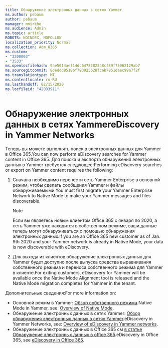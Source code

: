 ```yaml
---
title: Обнаружение электронных данных в сетях Yammer
ms.author: pebaum
author: pebaum
manager: mnirkhe
ms.audience: Admin
ms.topic: article
ROBOTS: NOINDEX, NOFOLLOW
localization_priority: Normal
ms.collection: Adm_O365
ms.custom:
- "3200003"
- "3533"
ms.openlocfilehash: 9ae5014aef14dc6478282348cf89f75062129ab7
ms.sourcegitcommit: 8deddd8518bf793925628fcab7851daec99a7f2f
ms.translationtype: MT
ms.contentlocale: ru-RU
ms.lasthandoff: 02/15/2020
ms.locfileid: "42033911"
---
```

# <a name="ediscovery-in-yammer-networks"></a><span data-ttu-id="c45b7-102">Обнаружение электронных данных в сетях Yammer</span><span class="sxs-lookup"><span data-stu-id="c45b7-102">eDiscovery in Yammer Networks</span></span>

<span data-ttu-id="c45b7-103">Теперь вы можете выполнять поиск в электронных данных для Yammer в Office 365.</span><span class="sxs-lookup"><span data-stu-id="c45b7-103">You can now perform eDiscovery searches for Yammer content in Office 365.</span></span>  <span data-ttu-id="c45b7-104">Для поиска и экспорта обнаружения электронных данных в Yammer требуется следующее:</span><span class="sxs-lookup"><span data-stu-id="c45b7-104">Performing eDiscovery searches or export on Yammer content requires the following:</span></span>

1. <span data-ttu-id="c45b7-105">Сначала необходимо перенести сеть Yammer Enterprise в основной режим, чтобы сделать сообщения Yammer и файлы обнаруживаемыми.</span><span class="sxs-lookup"><span data-stu-id="c45b7-105">You must first migrate your Yammer Enterprise Network to Native Mode to make your Yammer messages and files discoverable.</span></span>

   > [!NOTE] 
   ><span data-ttu-id="c45b7-106">Если вы являетесь новым клиентом Office 365 с января по 2020, а сеть Yammer уже находится в собственном режиме, ваши данные теперь могут обнаруживаться с помощью обнаружения электронных данных.</span><span class="sxs-lookup"><span data-stu-id="c45b7-106">If you are an Office 365 new customer as of Jan. 9th 2020 and your Yammer network is already in Native Mode, your data is now discoverable with eDiscovery.</span></span>

2. <span data-ttu-id="c45b7-107">Для выхода из клиентов обнаружение электронных данных для Yammer будет доступно после выпуска средства выравнивания собственного режима и переноса собственного режима для Yammer в клиенте.</span><span class="sxs-lookup"><span data-stu-id="c45b7-107">For exiting customers, eDiscovery for Yammer will be available once the Native Mode Alignment tool is released and the Native Mode migration completes for Yammer in the tenant.</span></span>

<span data-ttu-id="c45b7-108">Дополнительные сведения:</span><span class="sxs-lookup"><span data-stu-id="c45b7-108">For more information on:</span></span>

- <span data-ttu-id="c45b7-109">Основной режим в Yammer: [Обзор собственного режима](https://docs.microsoft.com/yammer/configure-your-yammer-network/overview-native-mode).</span><span class="sxs-lookup"><span data-stu-id="c45b7-109">Native Mode in Yammer, see: [Overview of Native Mode](https://docs.microsoft.com/yammer/configure-your-yammer-network/overview-native-mode).</span></span>
- <span data-ttu-id="c45b7-110">Обнаружение электронных данных в сетях Yammer: [Обзор обнаружения электронных данных в сетях Yammer](https://docs.microsoft.com/en-us/yammer/manage-security-and-compliance/overview-of-ediscovery).</span><span class="sxs-lookup"><span data-stu-id="c45b7-110">eDiscovery in Yammer Networks, see: [Overview of eDiscovery in Yammer networks](https://docs.microsoft.com/en-us/yammer/manage-security-and-compliance/overview-of-ediscovery).</span></span>
- <span data-ttu-id="c45b7-111">Обнаружение электронных данных в Office 365 см [в статье Обнаружение электронных данных в office 365](https://docs.microsoft.com/en-us/microsoft-365/compliance/ediscovery).</span><span class="sxs-lookup"><span data-stu-id="c45b7-111">eDiscovery in Office 365, see [eDiscovery in Office 365](https://docs.microsoft.com/en-us/microsoft-365/compliance/ediscovery).</span></span>
